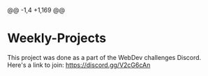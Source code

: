 @@ -1,4 +1,169 @@
# Weekly-Projects
This project was done as a part of the WebDev challenges Discord.
<br>
Here's a link to join: https://discord.gg/V2cG6cAn
